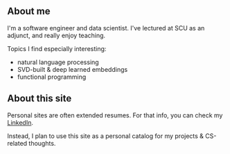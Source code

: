 ## About me
I'm a software engineer and data scientist. I've lectured at SCU as an adjunct, and really enjoy teaching.

Topics I find especially interesting:
- natural language processing
- SVD-built & deep learned embeddings
- functional programming

## About this site
Personal sites are often extended resumes. For that info, you can check my [LinkedIn](https://www.linkedin.com/in/robbie-culkin/).

Instead, I plan to use this site as a personal catalog for my projects & CS-related thoughts.
